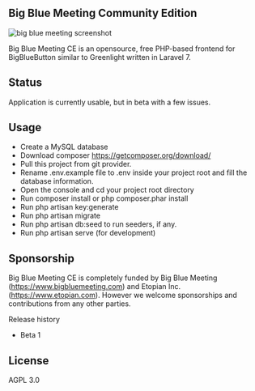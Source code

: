 ## Big Blue Meeting Community Edition

![big blue meeting screenshot](https://raw.githubusercontent.com/bigbluemeeting/bigbluemeeting/master/public/screenshot/Screenshot_2020-07-01%20Meetings%20List%20(2).png)


Big Blue Meeting CE is an opensource, free PHP-based frontend for BigBlueButton similar to Greenlight written in Laravel 7.

## Status

Application is currently usable, but in beta with a few issues.

## Usage

* Create a MySQL database
* Download composer https://getcomposer.org/download/
* Pull this project from git provider.
* Rename .env.example file to .env inside your project root and fill the database information.
* Open the console and cd your project root directory
* Run composer install or php composer.phar install
* Run php artisan key:generate
* Run php artisan migrate
* Run php artisan db:seed to run seeders, if any.
* Run php artisan serve (for development)


## Sponsorship

Big Blue Meeting CE is completely funded by Big Blue Meeting (https://www.bigbluemeeting.com) and Etopian Inc. (https://www.etopian.com). However we welcome sponsorships and contributions from any other parties.

Release history
- Beta 1


## License
AGPL 3.0
